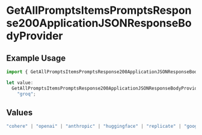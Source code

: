 # GetAllPromptsItemsPromptsResponse200ApplicationJSONResponseBodyProvider

## Example Usage

```typescript
import { GetAllPromptsItemsPromptsResponse200ApplicationJSONResponseBodyProvider } from "orq-poc-typescript-multi-env-version/models/operations";

let value:
  GetAllPromptsItemsPromptsResponse200ApplicationJSONResponseBodyProvider =
    "groq";
```

## Values

```typescript
"cohere" | "openai" | "anthropic" | "huggingface" | "replicate" | "google" | "google-ai" | "azure" | "aws" | "anyscale" | "perplexity" | "groq" | "fal" | "leonardoai" | "nvidia"
```